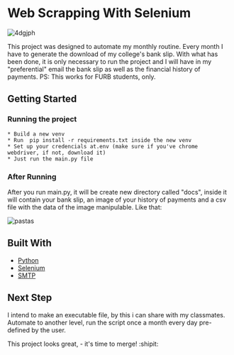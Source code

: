 # Web Scrapping With Selenium


![4dgjph](https://user-images.githubusercontent.com/32064166/91863087-1b1ceb00-ec45-11ea-8ed6-c293da676718.gif)



This project was designed to automate my monthly routine. Every month I have to generate the download of my college's bank slip. 
With what has been done, it is only necessary to run the project and I will have in my "preferential" email the bank slip as
well as the financial history of payments. 
PS: This works for FURB students, only.

## Getting Started

### Running the project 
    * Build a new venv
    * Run  pip install -r requirements.txt inside the new venv
    * Set up your credencials at.env (make sure if you've chrome webdriver, if not, download it)
    * Just run the main.py file

### After Running
   After you run main.py, it will be create new directory called "docs", inside it will contain your bank slip, an 
   image of your history of payments and a csv file with the data of the image manipulable. Like that:
   
   ![pastas](https://user-images.githubusercontent.com/32064166/91867067-9385ab00-ec49-11ea-9acf-ae6255532d8b.JPG)

   
   
## Built With

* [Python](https://www.python.org/)
* [Selenium](https://www.selenium.dev/)
* [SMTP](https://docs.python.org/3/library/smtplib.html)


## Next Step

I intend to make an executable file, by this i can share with my classmates.
Automate to another level, run the script once a month every day pre-defined by the user.

This project looks great, - it's time to merge! :shipit:
